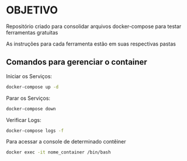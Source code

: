 # OBJETIVO

Repositório criado para consolidar arquivos docker-compose para testar ferramentas gratuitas

As instruções para cada ferramenta estão em suas respectivas pastas

## Comandos para gerenciar o container

Iniciar os Serviços:

```bash
docker-compose up -d
```

Parar os Serviços:

```bash
docker-compose down
```

Verificar Logs:

```bash
docker-compose logs -f
```

Para acessar a console de determinado contêiner

```bash
docker exec -it nome_container /bin/bash
```
